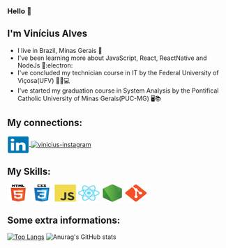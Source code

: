 ### Hello 👋
## I'm Vinícius Alves
 - I live in Brazil, Minas Gerais :small_red_triangle:
 - I've been learning more about JavaScript, React, ReactNative and NodeJs :rocket::electron:
 - I've concluded my technician course in IT by the Federal University of Viçosa(UFV) :man_student::computer:
 - I've started my graduation course in System Analysis by the Pontifical Catholic University of Minas Gerais(PUC-MG) :desktop_computer::books:
 
## My connections:
<a href="https://www.linkedin.com/in/viniciusalvesdefaria/" target="_blank">
<img align="center" alt="vinicius-linkedin" height="40" width="50" src="https://raw.githubusercontent.com/devicons/devicon/master/icons/linkedin/linkedin-original.svg" style="max-width:100%;">
</a>
<a href="https://www.instagram.com/viniziu.alves/" target="_blank">
<img align="center" alt="vinicius-instagram" height="40" width="50" src="https://www.flaticon.com/svg/vstatic/svg/174/174855.svg?token=exp=1613215948~hmac=1b867a0a6c55bf64be2703939c94a34e" style="max-width:100%;">
</a>

## My Skills:
<img align="center" alt="HTML5" height="40" width="50" src="https://raw.githubusercontent.com/devicons/devicon/master/icons/html5/html5-original-wordmark.svg" style="max-width:100%;"></img>
<img align="center" alt="CSS3" height="40" width="50" src="https://raw.githubusercontent.com/devicons/devicon/master/icons/css3/css3-original-wordmark.svg" style="max-width:100%;"></img>
<img align="center" alt="JavaScript" height="40" width="50" src="https://raw.githubusercontent.com/devicons/devicon/master/icons/javascript/javascript-original.svg" style="max-width:100%;"></img>
<img align="center" alt="React" height="40" width="50" src="https://raw.githubusercontent.com/devicons/devicon/master/icons/react/react-original.svg" style="max-width:100%;">
<img align="center" alt="NodeJS" height="40" width="50" src="https://raw.githubusercontent.com/devicons/devicon/master/icons/nodejs/nodejs-original.svg" style="max-width:100%;"></img>
<img align="center" alt="GIT" height="40" width="50" src="https://raw.githubusercontent.com/devicons/devicon/master/icons/git/git-original.svg" style="max-width:100%;"></img>

## Some extra informations: 
[![Top Langs](https://github-readme-stats.vercel.app/api/top-langs/?username=ViniciusResende)](https://github.com/ViniciusResende/github-readme-stats)
![Anurag's GitHub stats](https://github-readme-stats.vercel.app/api?username=ViniciusResende&show_icons=true&theme=radical)
<!--
**ViniciusResende/ViniciusResende** is a ✨ _special_ ✨ repository because its `README.md` (this file) appears on your GitHub profile.

Here are some ideas to get you started:

- 🔭 I’m currently working on ...
- 🌱 I’m currently learning ...
- 👯 I’m looking to collaborate on ...
- 🤔 I’m looking for help with ...
- 💬 Ask me about ...
- 📫 How to reach me: ...
- 😄 Pronouns: ...
- ⚡ Fun fact: ...
-->
